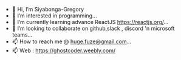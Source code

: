 - 👋 Hi, I’m Siyabonga-Gregory
- 👀 I’m interested in programming...
- 🌱 I’m currently learning advance ReactJS https://reactjs.org/...
- 💞️ I’m looking to collaborate on github,slack , discord 'n microsoft teams...
- 📫 How to reach me @ huge.fuze@gmail.com...
- 📫 Web : https://ghostcoder.weebly.com/

<!---
Siyabonga-Gregory/Siyabonga-Gregory is a ✨ special ✨ repository because its `README.md` (this file) appears on your GitHub profile.
You can click the Preview link to take a look at your changes.
--->
